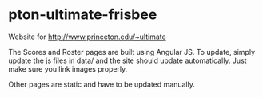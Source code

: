 # pton-ultimate-frisbee

Website for http://www.princeton.edu/~ultimate

The Scores and Roster pages are built using Angular JS. To update, simply update the js files in data/ and the site should update automatically. Just make sure you link images properly.

Other pages are static and have to be updated manually.
